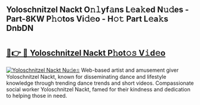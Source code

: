 ## Yoloschnitzel Nackt O𝚗𝚕yf𝚊ns L𝚎a𝚔ed N𝚞𝚍es - Part-8KW P𝚑𝚘tos Vi𝚍𝚎o - H𝚘𝚝 Part L𝚎a𝚔s DnbDN

# <h2><a href="http://kfcrwq4.oniu.top/?m=Yoloschnitzel+Nackt">🔗👉 🔴 Yoloschnitzel Nackt P𝚑ot𝚘𝚜 V𝚒d𝚎o</a></h2>

[![Yoloschnitzel Nackt Nu𝚍e𝚜](https://i.imgur.com/0qMVB7G.gif)](http://kfcrwq4.oniu.top/?m=Yoloschnitzel+Nackt)
Web-based artist and amusement giver Yoloschnitzel Nackt, known for disseminating dance and lifestyle knowledge through trending dance trends and short videos. Compassionate social worker Yoloschnitzel Nackt, famed for their kindness and dedication to helping those in need.  
